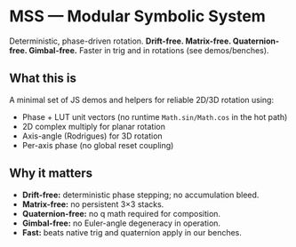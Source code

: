 # MSS — Modular Symbolic System

Deterministic, phase-driven rotation.
**Drift-free. Matrix-free. Quaternion-free. Gimbal-free.**
Faster in trig and in rotations (see demos/benches).

## What this is
A minimal set of JS demos and helpers for reliable 2D/3D rotation using:
- Phase + LUT unit vectors (no runtime `Math.sin/Math.cos` in the hot path)
- 2D complex multiply for planar rotation
- Axis-angle (Rodrigues) for 3D rotation
- Per-axis phase (no global reset coupling)

## Why it matters
- **Drift-free:** deterministic phase stepping; no accumulation bleed.
- **Matrix-free:** no persistent 3×3 stacks.
- **Quaternion-free:** no q math required for composition.
- **Gimbal-free:** no Euler-angle degeneracy in operation.
- **Fast:** beats native trig and quaternion apply in our benches.
